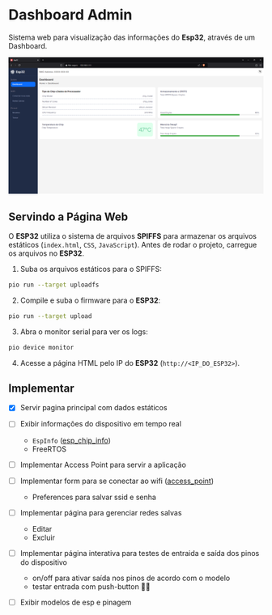 # Dashboard Admin

Sistema web para visualização das informações do **Esp32**, através de um Dashboard.

![alt text](./docs/imgs/dash.png)

## Servindo a Página Web

O **ESP32** utiliza o sistema de arquivos **SPIFFS** para armazenar os arquivos estáticos (`index.html`, `CSS`, `JavaScript`). Antes de rodar o projeto, carregue os arquivos no **ESP32**.

1. Suba os arquivos estáticos para o SPIFFS:

```bash
pio run --target uploadfs
```

2. Compile e suba o firmware para o **ESP32**:

```bash
pio run --target upload
```

3. Abra o monitor serial para ver os logs:

```bash
pio device monitor
```

4. Acesse a página HTML pelo IP do **ESP32** (`http://<IP_DO_ESP32>`).

## Implementar

- [x] Servir pagina principal com dados estáticos

- [ ] Exibir informações do dispositivo em tempo real
    - `EspInfo` ([esp_chip_info](https://github.com/aasjunior/ESP32/tree/main/info/01_esp_chip_info))
    - FreeRTOS

- [ ] Implementar Access Point para servir a aplicação

- [ ] Implementar form para se conectar ao wifi ([access_point](https://github.com/aasjunior/ESP32/tree/main/web-servers/02_access-point))
    - Preferences para salvar ssid e senha 

- [ ] Implementar página para gerenciar redes salvas
    - Editar
    - Excluir

- [ ] Implementar página interativa para testes de entraida e saída dos pinos do dispositivo
    - on/off para ativar saída nos pinos de acordo com o modelo
    - testar entrada com push-button 🤷‍♂️

- [ ] Exibir modelos de esp e pinagem